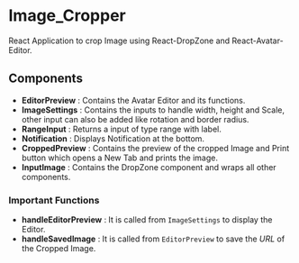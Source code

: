# Image_Cropper
React Application to crop Image using React-DropZone and React-Avatar-Editor.

## Components

* **EditorPreview** : Contains the Avatar Editor and its functions.
* **ImageSettings** : Contains the inputs to handle width, height and Scale, other input can also be added like rotation and border radius.
* **RangeInput** : Returns a input of type range with label.
* **Notification** : Displays Notification at the bottom.
* **CroppedPreview** : Contains the preview of the cropped Image and Print button which opens a New Tab and prints the image.
* **InputImage** : Contains the DropZone component and wraps all other components.

### Important Functions

* **handleEditorPreview** : It is called from `ImageSettings` to display the Editor.
* **handleSavedImage** : It is called from `EditorPreview` to save the _URL_ of the Cropped Image.
